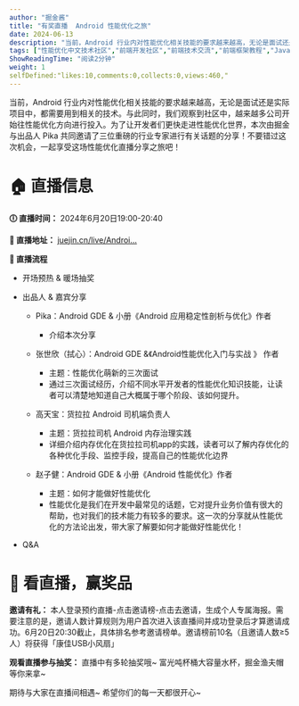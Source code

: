 ```yaml
---
author: "掘金酱"
title: "有奖直播  Android 性能优化之旅"
date: 2024-06-13
description: "当前，Android 行业内对性能优化相关技能的要求越来越高，无论是面试还是实际项目中，都需要用到相关的技术。与此同时，我们观察到社区中，越来越多公司开始往性能优化方向进行投入。"
tags: ["性能优化中文技术社区","前端开发社区","前端技术交流","前端框架教程","JavaScript 学习资源","CSS 技巧与最佳实践","HTML5 最新动态","前端工程师职业发展","开源前端项目","前端技术趋势"]
ShowReadingTime: "阅读2分钟"
weight: 1
selfDefined:"likes:10,comments:0,collects:0,views:460,"
---
```

当前，Android 行业内对性能优化相关技能的要求越来越高，无论是面试还是实际项目中，都需要用到相关的技术。与此同时，我们观察到社区中，越来越多公司开始往性能优化方向进行投入。为了让开发者们更快走进性能优化世界，本次由掘金与出品人 Pika 共同邀请了三位重磅的行业专家进行有关话题的分享！不要错过这次机会，一起享受这场性能优化直播分享之旅吧！

🏠 直播信息
=======

**🕕 直播时间：** 2024年6月20日19:00-20:40

**🔗 直播地址：** [juejin.cn/live/Androi…](https://juejin.cn/live/Android "https://juejin.cn/live/Android")

**🚀 直播流程**

*   开场预热 & 暖场抽奖
    
*   出品人 & 嘉宾分享
    
    *   Pika：Android GDE & 小册《Android 应用稳定性剖析与优化》作者
        
        *   介绍本次分享
    *   张世欣（拭心）：Android GDE &《Android性能优化入门与实战 》 作者
        
        *   主题：性能优化萌新的三次面试
        *   通过三次面试经历，介绍不同水平开发者的性能优化知识技能，让读者可以清楚地知道自己大概属于哪个阶段、该如何提升。
    *   高天宝：货拉拉 Android 司机端负责人
        
        *   主题：货拉拉司机 Android 内存治理实践
        *   详细介绍内存优化在货拉拉司机app的实践，读者可以了解内存优化的各种优化手段、监控手段，提高自己的性能优化边界
    *   赵子健：Android GDE & 小册《Android 性能优化》作者
        
        *   主题：如何才能做好性能优化
        *   性能优化是我们在开发中最常见的话题，它对提升业务价值有很大的帮助，也对我们的技术能力有较多的要求。这一次的分享就从性能优化的方法论出发，带大家了解要如何才能做好性能优化！
*   Q&A
    

🚀 看直播，赢奖品
==========

**邀请有礼：** 本人登录预约直播-点击邀请榜-点击去邀请，生成个人专属海报。需要注意的是，邀请人数计算规则为用户首次进入该直播间并成功登录后才算邀请成功。6月20日20:30截止，具体排名参考邀请榜单。邀请榜前10名（且邀请人数≥5人）将获得「康佳USB小风扇」

**观看直播参与抽奖：** 直播中有多轮抽奖哦~ 富光吨杯桶大容量水杯，掘金渔夫帽等你来拿~

期待与大家在直播间相遇~ 希望你们的每一天都很开心~
